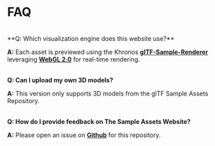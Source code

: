 <style>
  a {
    font-weight: bold;
    text-decoration: underline;
  }
</style>

# FAQ 
<br>
**Q: Which visualization engine does this website use?**

**A:** Each asset is previewed using the Khronos [glTF-Sample-Renderer](https://github.com/KhronosGroup/glTF-Sample-Renderer) leveraging [WebGL 2.0](https://www.khronos.org/webgl/) for real-time rendering. <br><br>

**Q: Can I upload my own 3D models?**

**A:** This version only supports 3D models from the glTF Sample Assets Repository. <br><br>

**Q: How do I provide feedback on The Sample Assets Website?**

**A:** Please open an issue on [Github](https://github.com/KhronosGroup/glTF-Assets/issues) for this repository. <br><br>
